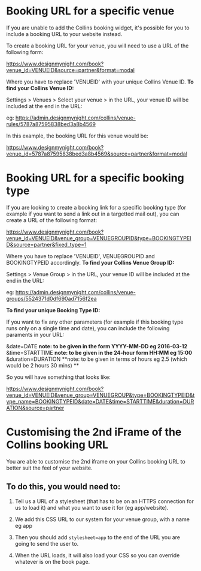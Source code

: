 # Booking URL for a specific venue

If you are unable to add the Collins booking widget, it's possible for you to include a booking URL to your website instead. 

To create a booking URL for your venue, you will need to use a URL of the following form:

https://www.designmynight.com/book?venue_id=VENUEID&source=partner&format=modal

Where you have to replace 'VENUEID' with your unique Collins Venue ID. **To find your Collins Venue ID:**

Settings > Venues > Select your venue > in the URL, your venue ID will be included at the end in the URL:

eg: https://admin.designmynight.com/collins/venue-rules/5787a87595838bed3a8b4569

In this example, the booking URL for this venue would be: 

https://www.designmynight.com/book?venue_id=5787a87595838bed3a8b4569&source=partner&format=modal

# Booking URL for a specific booking type

If you are looking to create a booking link for a specific booking type (for example if you want to send a link out in a targetted mail out), you can create a URL of the following format: 

https://www.designmynight.com/book?venue_id=VENUEID&venue_group=VENUEGROUPID&type=BOOKINGTYPEID&source=partner&fixed_type=1

Where you have to replace 'VENUEID', VENUEGROUPID and BOOKINGTYPEID accordingly. **To find your Collins Venue Group ID:**

Settings > Venue Group > in the URL, your venue ID will be included at the end in the URL:

eg: https://admin.designmynight.com/collins/venue-groups/5524371d0df690ad7156f2ea

**To find your unique Booking Type ID:**


If you want to fix any other parameters (for example if this booking type runs only on a single time and date), you can include the following paraments in your URL:

&date=DATE **note: to be given in the form YYYY-MM-DD eg 2016-03-12**
&time=STARTTIME **note: to be given in the 24-hour form HH:MM eg 15:00**
&duration=DURATION **note: to be given in terms of hours eg 2.5 (which would be 2 hours 30 mins) **

So you will have something that looks like:

https://www.designmynight.com/book?venue_id=VENUEID&venue_group=VENUEGROUP&type=BOOKINGTYPEID&type_name=BOOKINGTYPEID&date=DATE&time=STARTTIME&duration=DURATION&source=partner

# Customising the 2nd iFrame of the Collins booking URL
You are able to customise the 2nd iframe on your Collins booking URL to better suit the feel of your website. 

## To do this, you would need to:

1. Tell us a URL of a stylesheet (that has to be on an HTTPS connection for us to load it) and what you want to use it for (eg app/website).

2. We add this CSS URL to our system for your venue group, with a name eg app

3. Then you should add `stylesheet=app` to the end of the URL you are going to send the user to.

4. When the URL loads, it will also load your CSS so you can override whatever is on the book page.

